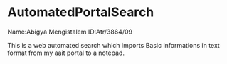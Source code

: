 # AutomatedPortalSearch
Name:Abigya Mengistalem
ID:Atr/3864/09

This is a web automated search which imports Basic informations in text format from my aait portal to a notepad.
